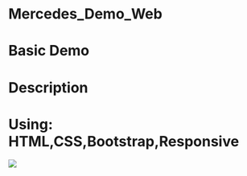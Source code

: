 # Mercedes_Demo_Web
# Basic Demo
# Description
# Using: HTML,CSS,Bootstrap,Responsive

<img src="https://selftaughtcoders.com/wp-content/uploads/2014/02/html-plus-css-equals-responsive.jpg">
